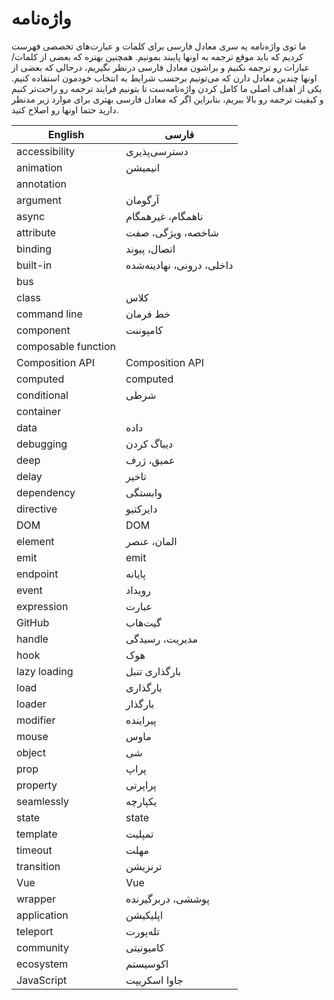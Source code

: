 
# واژه‌نامه

ما توی واژه‌نامه یه سری معادل فارسی برای کلمات و عبارت‌های تخصصی فهرست کردیم که باید موقع ترجمه به اونها پایبند بمونیم. همچنین بهتره که بعضی از کلمات/عبارات رو ترجمه نکنیم و براشون معادل فارسی درنظر نگیریم، درحالی که بعضی از اونها چندین معادل دارن که می‌تونیم برحسب شرایط به انتخاب خودمون استفاده کنیم. یکی از اهداف اصلی ما کامل کردن واژه‌نامه‌ست تا بتونیم فرایند ترجمه رو راحت‌تر کنیم و کیفیت ترجمه رو بالا ببریم، بنابراین اگر که معادل فارسی بهتری برای موارد زیر مدنظر دارید حتما اونها رو اصلاح کنید.

| English | فارسی |
|-|-|
| accessibility | دسترسی‌پذیری |
| animation | انیمیشن
| annotation | |
| argument | آرگومان |
| async | ناهمگام، غیرهمگام |
| attribute | شاخصه، ویژگی، صفت |
| binding | اتصال، پیوند |
| built-in | داخلی، درونی، نهادینه‌شده |
| bus | |
| class | کلاس |
| command line | خط فرمان |
| component | کامپوننت |
| composable function | |
| Composition API | Composition API	|
| computed | computed |
| conditional | شرطی |
| container | |
| data | داده |
| debugging | دیباگ کردن |
| deep | عمیق، ژرف |
| delay | تاخیر |
| dependency | وابستگی |
| directive | دایرکتیو |
| DOM | DOM |
| element | المان، عنصر |
| emit | emit |
| endpoint | پایانه |
| event | رویداد |
| expression | عبارت |
| GitHub | گیت‌هاب |
| handle | مدیریت، رسیدگی |
| hook | هوک |
| lazy loading | بارگذاری تنبل |
| load | بارگذاری |
| loader | بارگذار |
| modifier | پیراینده |
| mouse | ماوس |
| object | شی |
| prop | پراپ |
| property | پراپرتی |
| seamlessly | یکپارچه |
| state | state |
| template | تمپلیت |
| timeout | مهلت |
| transition | ترنزیشن‌ |
| Vue | Vue |
| wrapper | پوششی، دربرگیرنده |
| application | اپلیکیشن |
| teleport | تله‌پورت |
| community | کامیونیتی |
| ecosystem | اکوسیستم |
| JavaScript | جاوا اسکریپت |
